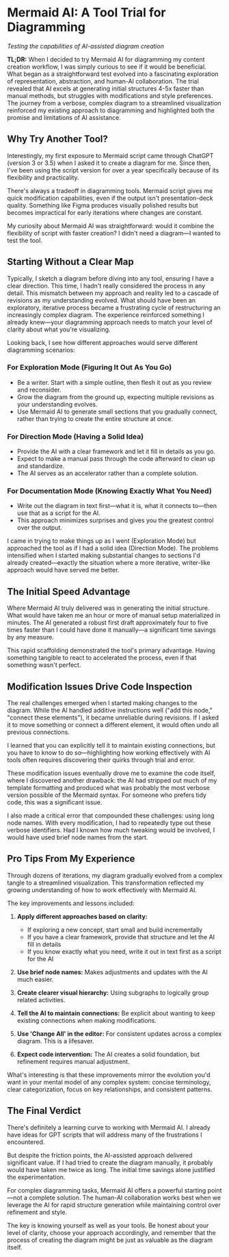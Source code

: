 # Mermaid AI: A Tool Trial for Diagramming

*Testing the capabilities of AI-assisted diagram creation*

**TL;DR:** When I decided to try Mermaid AI for diagramming my content creation workflow, I was simply curious to see if it would be beneficial. What began as a straightforward test evolved into a fascinating exploration of representation, abstraction, and human-AI collaboration. The trial revealed that AI excels at generating initial structures 4-5x faster than manual methods, but struggles with modifications and style preferences. The journey from a verbose, complex diagram to a streamlined visualization reinforced my existing approach to diagramming and highlighted both the promise and limitations of AI assistance.

## Why Try Another Tool?

Interestingly, my first exposure to Mermaid script came through ChatGPT (version 3 or 3.5) when I asked it to create a diagram for me. Since then, I've been using the script version for over a year specifically because of its flexibility and practicality.

There's always a tradeoff in diagramming tools. Mermaid script gives me quick modification capabilities, even if the output isn't presentation-deck quality. Something like Figma produces visually polished results but becomes impractical for early iterations where changes are constant.

My curiosity about Mermaid AI was straightforward: would it combine the flexibility of script with faster creation? I didn't need a diagram—I wanted to test the tool.

## Starting Without a Clear Map

Typically, I sketch a diagram before diving into any tool, ensuring I have a clear direction. This time, I hadn't really considered the process in any detail. This mismatch between my approach and reality led to a cascade of revisions as my understanding evolved. What should have been an exploratory, iterative process became a frustrating cycle of restructuring an increasingly complex diagram. The experience reinforced something I already knew—your diagramming approach needs to match your level of clarity about what you're visualizing.

Looking back, I see how different approaches would serve different diagramming scenarios:

### For Exploration Mode (Figuring It Out As You Go)
- Be a writer. Start with a simple outline, then flesh it out as you review and reconsider.
- Grow the diagram from the ground up, expecting multiple revisions as your understanding evolves.
- Use Mermaid AI to generate small sections that you gradually connect, rather than trying to create the entire structure at once.

### For Direction Mode (Having a Solid Idea)
- Provide the AI with a clear framework and let it fill in details as you go.
- Expect to make a manual pass through the code afterward to clean up and standardize.
- The AI serves as an accelerator rather than a complete solution.

### For Documentation Mode (Knowing Exactly What You Need)
- Write out the diagram in text first—what it is, what it connects to—then use that as a script for the AI.
- This approach minimizes surprises and gives you the greatest control over the output.

I came in trying to make things up as I went (Exploration Mode) but approached the tool as if I had a solid idea (Direction Mode). The problems intensified when I started making substantial changes to sections I'd already created—exactly the situation where a more iterative, writer-like approach would have served me better.

## The Initial Speed Advantage

Where Mermaid AI truly delivered was in generating the initial structure. What would have taken me an hour or more of manual setup materialized in minutes. The AI generated a robust first draft approximately four to five times faster than I could have done it manually—a significant time savings by any measure.

This rapid scaffolding demonstrated the tool's primary advantage. Having something tangible to react to accelerated the process, even if that something wasn't perfect.

## Modification Issues Drive Code Inspection

The real challenges emerged when I started making changes to the diagram. While the AI handled additive instructions well ("add this node," "connect these elements"), it became unreliable during revisions. If I asked it to move something or connect a different element, it would often undo all previous connections.

I learned that you can explicitly tell it to maintain existing connections, but you have to know to do so—highlighting how working effectively with AI tools often requires discovering their quirks through trial and error.

These modification issues eventually drove me to examine the code itself, where I discovered another drawback: the AI had stripped out much of my template formatting and produced what was probably the most verbose version possible of the Mermaid syntax. For someone who prefers tidy code, this was a significant issue.

I also made a critical error that compounded these challenges: using long node names. With every modification, I had to repeatedly type out these verbose identifiers. Had I known how much tweaking would be involved, I would have used brief node names from the start.

## Pro Tips From My Experience

Through dozens of iterations, my diagram gradually evolved from a complex tangle to a streamlined visualization. This transformation reflected my growing understanding of how to work effectively with Mermaid AI.

The key improvements and lessons included:

1. **Apply different approaches based on clarity:**
   - If exploring a new concept, start small and build incrementally
   - If you have a clear framework, provide that structure and let the AI fill in details
   - If you know exactly what you need, write it out in text first as a script for the AI

2. **Use brief node names:** Makes adjustments and updates with the AI much easier.

3. **Create clearer visual hierarchy:** Using subgraphs to logically group related activities.

4. **Tell the AI to maintain connections:** Be explicit about wanting to keep existing connections when making modifications.

5. **Use 'Change All' in the editor:** For consistent updates across a complex diagram. This is a lifesaver.

6. **Expect code intervention:** The AI creates a solid foundation, but refinement requires manual adjustment.

What's interesting is that these improvements mirror the evolution you'd want in your mental model of any complex system: concise terminology, clear categorization, focus on key relationships, and consistent patterns.

## The Final Verdict

There's definitely a learning curve to working with Mermaid AI. I already have ideas for GPT scripts that will address many of the frustrations I encountered.

But despite the friction points, the AI-assisted approach delivered significant value. If I had tried to create the diagram manually, it probably would have taken me twice as long. The initial time savings alone justified the experimentation.

For complex diagramming tasks, Mermaid AI offers a powerful starting point—not a complete solution. The human-AI collaboration works best when we leverage the AI for rapid structure generation while maintaining control over refinement and style.

The key is knowing yourself as well as your tools. Be honest about your level of clarity, choose your approach accordingly, and remember that the process of creating the diagram might be just as valuable as the diagram itself.
